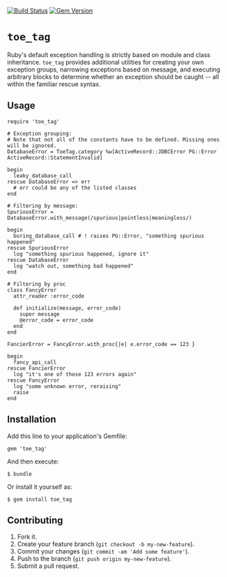 [![Build Status](https://travis-ci.org/crowdcompass/toe_tag.svg?branch=master)](https://travis-ci.org/crowdcompass/toe_tag)
[![Gem Version](https://badge.fury.io/rb/toe_tag.svg)](http://badge.fury.io/rb/toe_tag)

# `toe_tag`

Ruby's default exception handling is strictly based on module and class inheritance. `toe_tag` provides
additional utilities for creating your own exception groups, narrowing exceptions based on message, and
executing arbitrary blocks to determine whether an exception should be caught -- all within the familiar
rescue syntax.

## Usage

    require 'toe_tag'

    # Exception grouping:
    # Note that not all of the constants have to be defined. Missing ones will be ignored.
    DatabaseError = ToeTag.category %w[ActiveRecord::JDBCError PG::Error ActiveRecord::StatementInvalid]

    begin
      leaky_database_call
    rescue DatabaseError => err
      # err could be any of the listed classes
    end

    # Filtering by message:
    SpuriousError = DatabaseError.with_message(/spurious|pointless|meaningless/)

    begin
      boring_database_call # ! raises PG::Error, "something spurious happened"
    rescue SpuriousError
      log "something spurious happened, ignore it"
    rescue DatabaseError
      log "watch out, something bad happened"
    end

    # Filtering by proc
    class FancyError
      attr_reader :error_code

      def initialize(message, error_code)
        super message
        @error_code = error_code
      end
    end

    FancierError = FancyError.with_proc{|e| e.error_code == 123 }

    begin
      fancy_api_call
    rescue FancierError
      log "it's one of those 123 errors again"
    rescue FancyError
      log "some unknown error, reraising"
      raise
    end

## Installation

Add this line to your application's Gemfile:

    gem 'toe_tag'

And then execute:

    $ bundle

Or install it yourself as:

    $ gem install toe_tag

## Contributing

1. Fork it.
2. Create your feature branch (`git checkout -b my-new-feature`).
3. Commit your changes (`git commit -am 'Add some feature'`).
4. Push to the branch (`git push origin my-new-feature`).
5. Submit a pull request.
